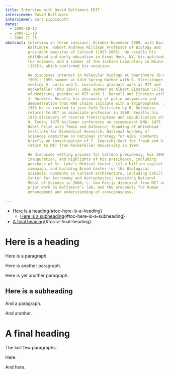 ```yaml
---
title: Interview with David Baltimore EDIT
interviewee: David Baltimore
interviewer: Sara Lippincott
dates:
  - 2009-10-13
  - 2009-11-19
  - 2009-11-25
abstract: Interview in three sessions, October-November 2009, with David
          Baltimore, Robert Andrews Millikan Professor of Biology and
          president emeritus of Caltech (1997-2006). He recalls his
          childhood and early education in Great Neck, NY, his aptitude
          for science, and a summer at the Jackson Laboratory in Maine
          (1955), which confirmed his vocation.

          He discusses interest in molecular biology at Swarthmore (B.A.
          1960); 1959 summer at Cold Spring Harbor with G. Streisinger;
          meeting S. Luria and C. Levinthal; graduate work at MIT and
          Rockefeller (PhD 1964); 1961 summer at Albert Einstein College
          of Medicine; postdoc at MIT with J. Darnell and Einstein with
          J. Hurwitz. Recalls his discovery of polio polymerase and
          demonstration that RNA chains initiate with a triphosphate. In
          1965 he is invited to join Salk Institute by R. Dulbecco;
          returns to MIT as associate professor in 1968. Recalls his
          1970 discovery of reverse transcriptase and copublication with
          H. Temin; 1975 Asilomar conference on recombinant DNA; 1975
          Nobel Prize with Temin and Dulbecco; founding of Whitehead
          Institute for Biomedical Research; National Academy of
          Sciences committee on national strategy for AIDS. Comments
          briefly on investigation of T. Imanishi-Kari for fraud and his
          return to MIT from Rockefeller University in 1994.

          He discusses vetting process for Caltech presidency, his 1998
          inauguration, and highlights of his presidency, including
          purchase of St. Luke's Medical Center, \$1.4 billion capital
          campaign, and building Broad Center for the Biological
          Sciences. Comments on Caltech architecture, including Cahill
          Center for Astronomy and Astrophysics; receiving National
          Medal of Science in 2000; L. Van Parijs dismissal from MIT and
          prior work in Baltimore's lab; and the prospects for human
          enhancement and understanding of consciousness.

---
```


-   [Here is a heading](#here-is-a-heading){#toc-here-is-a-heading}
    -   [Here is a
        subheading](#here-is-a-subheading){#toc-here-is-a-subheading}
-   [A final heading](#a-final-heading){#toc-a-final-heading}

# Here is a heading

Here is a paragraph.

Here is another paragraph.

Here is yet another paragraph.

## Here is a subheading

And a paragraph.

And another.

# A final heading

The last few paragraphs.

Here.

And here.
